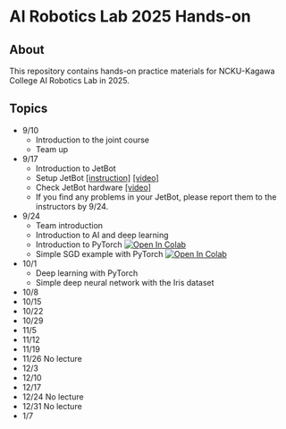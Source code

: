 # AI Robotics Lab 2025 Hands-on

## About
This repository contains hands-on practice materials for NCKU-Kagawa College AI Robotics Lab in 2025.

## Topics
- 9/10
  - Introduction to the joint course
  - Team up   
- 9/17
  - Introduction to JetBot
  - Setup JetBot [[instruction]](https://github.com/naoya1110/ai_robotics_lab_2025_hands_on/blob/main/Week02_Jetbot_Software_Setup.md) [[video]](https://youtu.be/Si-kh8yqQHo)
  - Check JetBot hardware [[video]](https://youtu.be/77WQfj6HOIg)
  - If you find any problems in your JetBot, please report them to the instructors by 9/24.
- 9/24
  - Team introduction
  - Introduction to AI and deep learning
  - Introduction to PyTorch [![Open In Colab](https://colab.research.google.com/assets/colab-badge.svg)](https://colab.research.google.com/github/naoya1110/ai_robotics_lab_2025_hands_on/blob/main/Week03_Introduction_to_PyTorch.ipynb)
  - Simple SGD example with PyTorch [![Open In Colab](https://colab.research.google.com/assets/colab-badge.svg)](https://colab.research.google.com/github/naoya1110/ai_robotics_lab_2025_hands_on/blob/main/Week03_Simple_SGD_Example__with_PyTorch.ipynb)
- 10/1
  - Deep learning with PyTorch
  - Simple deep neural network with the Iris dataset 
- 10/8
- 10/15
- 10/22
- 10/29
- 11/5
- 11/12
- 11/19
- 11/26 No lecture
- 12/3
- 12/10
- 12/17
- 12/24 No lecture
- 12/31 No lecture
- 1/7 
